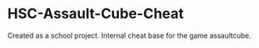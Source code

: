 # HSC-Assault-Cube-Cheat
Created as a school project. 
Internal cheat base for the game assaultcube.

